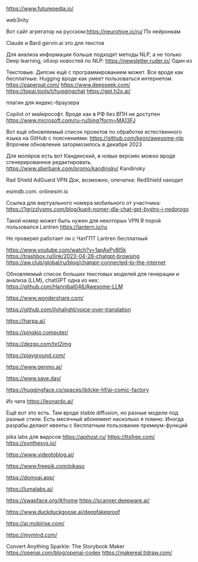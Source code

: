 https://www.futurepedia.io/

web3nity


Вот сайт агрегатор на русском:https://neurohive.io/ru/
По нейронкам

Claude и Bard
gervin.ai
это для текстов

Для анализа информации больше подходят методы NLP, а не только Deep learning, обзор новостей по NLP: https://newsletter.ruder.io/
Один из


Текстовые. Дипсик ещё с программированием может. Все вроде как бесплатные. Hugging вроде как умеет пользоваться интернетом
https://paperpal.com/
https://www.deepseek.com/
https://topai.tools/t/huggingchat
https://gpt.h2o.ai/


плагин для яндекс-браузера



Copilot от майкрософт. Вроде как в РФ без ВПН не доступен
https://www.microsoft.com/ru-ru/bing?form=MA13FJ



Вот ещё обновляемый список проектов по обработке естественного языка на GitHub  с пояснениями: https://github.com/keon/awesome-nlp
Впрочем обновление затормозилось в декабре 2023




Для моляров есть вот Кандинский, в новых версиях можно вроде сгенерированное редактировать. https://www.sberbank.com/promo/kandinsky/
Kandinsky


Rad Shield
AdGuard VPN
Док, возможно, опечатка: RedShield находит



esimdb.com.
onlinesim.io


Ссылка для виртуального номера мобильного от участника: https://1grizzlysms.com/blog/kupit-nomer-dla-chat-gpt-bystro-i-nedorogo



Такой номер может быть нужен для некоторых VPN
Я порой пользовался Lantren https://lantern.io/ru 




Не проверял работает ли с ЧатГПТ
Lantren бесплатный




https://www.youtube.com/watch?v=1apAxPy8I5k
https://trashbox.ru/link/2023-04-28-chatgpt-browsing
https://aw.club/global/ru/blog/chatgpt-connected-to-the-internet




Обновляемый список больших текстовых моделей для генерации и анализа (LLM), chatGPT одна из них: https://github.com/Hannibal046/Awesome-LLM 




https://www.wondershare.com/




https://github.com/ilyhalight/voice-over-translation


https://harpa.ai/


https://pinokio.computer/


https://dezgo.com/txt2img


https://playground.com/



https://www.genmo.ai/


https://www.save.day/



https://huggingface.co/spaces/jbilcke-hf/ai-comic-factory



Из чата 
https://leonardo.ai/

Ещё вот это есть. Там вроде stable diffusion, но разные модели под разные стили. Есть месячный абонемент насколько я помню. Иногда разрабы делают ивенты с бесплатным пользование премиум-функций




pika labs
для видосов
https://apihost.ru/ 
https://ttsfree.com/ 
https://synthesys.io/




https://www.videotoblog.ai/

https://www.freepik.com/pikaso

https://domoai.app/

https://lumalabs.ai/


https://swapface.org/#/home
https://scanner.deepware.ai/ 

https://www.duckduckgoose.ai/deepfakeproof



https://ai.mobirise.com/


https://mymind.com/



Convert Anything
Sparkle: The Storybook Maker
https://openai.com/blog/openai-codex
https://makereal.tldraw.com/
